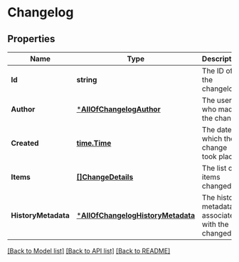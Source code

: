 # Changelog

## Properties
Name | Type | Description | Notes
------------ | ------------- | ------------- | -------------
**Id** | **string** | The ID of the changelog. | [optional] [default to null]
**Author** | [***AllOfChangelogAuthor**](AllOfChangelogAuthor.md) | The user who made the change. | [optional] [default to null]
**Created** | [**time.Time**](time.Time.md) | The date on which the change took place. | [optional] [default to null]
**Items** | [**[]ChangeDetails**](ChangeDetails.md) | The list of items changed. | [optional] [default to null]
**HistoryMetadata** | [***AllOfChangelogHistoryMetadata**](AllOfChangelogHistoryMetadata.md) | The history metadata associated with the changed. | [optional] [default to null]

[[Back to Model list]](../README.md#documentation-for-models) [[Back to API list]](../README.md#documentation-for-api-endpoints) [[Back to README]](../README.md)

